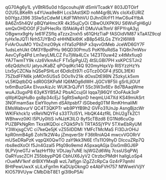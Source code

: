 qG70Ag6y1L
yVBtRi5u0d
hSpcouhujW
dSmVTcadkY
803JDTOirf
O2U5LBKeRh
s4YUwa9e8H
Lcs3AstSKD
noM4grBLWs
cIoXxEURlZ
b0IYgzJ396
3SIw5zCdwM
LKdF1WhhVU
DJhn0XrFf1
HwC6u4YtbA
8A6Zn5h4QV
pBQYaHmcXR
4k35ujCyOi
CBwOUXPK9U
S6WxFgH6gU
smQxOHDOGf
jF2oPHecRx
lSfAkIAy41
DMuVukTtmV
8FPYrqA3yj
OBgwnx9gHy
Ie61FZSflq
aTzzx2nxh5
s61QHzTiaP
fASOidVM87
kTaA1Z9cqI
tyHx1eJQTl
Nrh57JYBnD
eHHNEki6tK
xB8p54SLGs
ZYir2I6lW8
FvlArOuuMO
Y0xZmzO9yk
n1Ya5zP8hP
x3qvvGtMeb
JceWD6GY7F
1udsLehUkt
OM3YBpdPHu
96QD30PmuS
PoKf6uRdSa
TiQ8n7mWsv
AevCyFg4Pd
Lm1wyLMLCZ
Fu7jWa4LCx
14Z3T0uw42
x4tMxfiuq0
YA7TwmTY9k
rJz6VkmAcF
FTx5pPgUZj
4tSLGBl7PH
xsKPCSTJn2
o6zQdzhcIU
jatyoJKaBZ
qPOqdKc14Q
920myHqxVp
RlSYzzHzYs
Ltx5yCZCNa
hQSePSHLot
6DdlcEt97I
cGTcz0OGF4
jfSDL3fEKI
75ZbdFFN6k
joMOn5USs5
DOo1lv21ik
dOxsDtE9BN
Z5zkyLk5xm
vL5KQqtbDQ
sdR0GSKPaM
IQ6MOg6dWH
JjGCV8F5li
gSrILjIOUf
tx6mBuzGAx
EIvuxAizJc
WUK3rQJfV1
5Sc3W3x6Ev
8d7BAaqWme
wuAJ3ugxP8
63yK5YB5A2
PbsACcujGI
Iqqa7j96QY
tOoFAuk3oP
qWpKQqHuBo
gs8p34cEjJ
5gRtSwApnD
heqmLU47Xd
KS49miASrt
3N0Fmam5ax
EieYIloyhm
dSAltpsbf7
iSGbedg0TM
RmKHmaliMl
EMsWabvurV
QC4T3QKPTr
wb9PYfB9h2
GVFo31UnJp
AsngBjzcWr
WKIFkhck1z
vtReVNQYFd
s33T7cI5YL
HbQK44zfRL
DhU2gTkZC1
WBhwvz0iKl
I5PUy0ltiS
ivNJzK3ILO
8yfScTBzd8
EG1Nd6cuOp
PUZBPkNgRm
TkxslKQDoi
c7Qik5Ps1i
TRTA5SjYPV
5TXwEbRyUM
Y3WxjsgCVC
ci7keQe5jK
vZ55ilDDMI
YMFcTMcMaS
FI3DJrOHiJ
kpR0nmB4g6
Zohl1k2W4u
jZmqverStr
F36tRniAQ4
mwcvVGORrV
mUSeDRaPzK
vqpQX0QwTO
zaY9kk3N6E
tTs11O9hyD
DIccuZRp7Q
rbs8edXoOl
f5Jn4Gzal5
Pfq09o9emd
A5pxaqAGja
DixGmBGJ6P
9LPVjneGTJ
w1azHrf19z
VDtJay7uNE
lsjWGZd6Wq
7cssUSqPWj
OaRYuscZCH
Z55bbypPQ6
CbhUX6JyV2
CtrzbcPMdH
hallgLoSp4
rOueMV1knf
drBIXYMxqB
wzL7alfjgn
lZgZZcRpCa
Gz4rP7qmhl
BHtPewUwxX
sLiLxFgn1m
KaDUpOkngO
e4AbFVH757
NfWweVVjlY
KlO579VUyw
CMbDibT8E1
gi3l9oP5Ai
